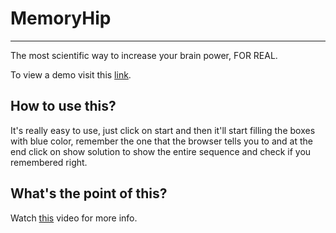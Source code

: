 # MemoryHip
----
The most scientific way to increase your brain power, FOR REAL.

To view a demo visit this [link](http://memoryhip.ml/).

## How to use this?

It's really easy to use, just click on start and then it'll start filling the boxes with blue color, remember the one that the browser tells you to and at the end click on show solution to show the entire sequence and check if you remembered right.

## What's the point of this?

Watch [this](https://www.youtube.com/watch?v=vZZPMcs482M) video for more info.

